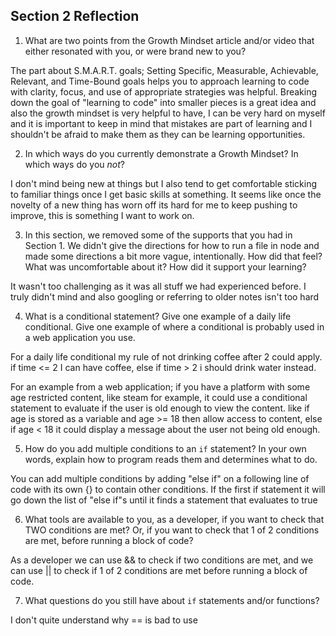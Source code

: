 ## Section 2 Reflection

1. What are two points from the Growth Mindset article and/or video that either resonated with you, or were brand new to you?

The part about S.M.A.R.T. goals; Setting Specific, Measurable, Achievable, Relevant, and Time-Bound goals helps you to approach learning to code with clarity, focus, and use of appropriate strategies was helpful. Breaking down the goal of "learning to code" into smaller pieces is a great idea and also the growth mindset is very helpful to have, I can be very hard on myself and it is important to keep in mind that mistakes are part of learning and I shouldn't be afraid to make them as they can be learning opportunities.

2. In which ways do you currently demonstrate a Growth Mindset? In which ways do you _not_?

I don't mind being new at things but I also tend to get comfortable sticking to familiar things once I get basic skills at something. It seems like once the novelty of a new thing has worn off its hard for me to keep pushing to improve, this is something I want to work on.


3. In this section, we removed some of the supports that you had in Section 1. We didn't give the directions for how to run a file in node and made some directions a bit more vague, intentionally. How did that feel? What was uncomfortable about it? How did it support your learning?

It wasn't too challenging as it was all stuff we had experienced before. I truly didn't mind and also googling or referring to older notes isn't too hard

4. What is a conditional statement? Give one example of a daily life conditional. Give one example of where a conditional is probably used in a web application you use.

For a daily life conditional my rule of not drinking coffee after 2 could apply. if time <= 2  I can have coffee, else if time > 2 i should drink water instead.

For an example from a web application; if you have a platform with some age restricted content, like steam for example, it could use a conditional statement to evaluate if the user is old enough to view the content. like if age is stored as a variable and age >= 18 then allow access to content, else if age < 18 it could display a message about the user not being old enough.

5. How do you add multiple conditions to an `if` statement? In your own words, explain how to program reads them and determines what to do.

You can add multiple conditions by adding "else if" on a following line of code with its own {} to contain other conditions. If the first if statement it will go down the list of "else if"s until it finds a statement that evaluates to true

6. What tools are available to you, as a developer, if you want to check that TWO conditions are met? Or, if you want to check that 1 of 2 conditions are met, before running a block of code?

As a developer we can use && to check if two conditions are met, and we can use || to check if 1 of 2 conditions are met before running a block of code.

7. What questions do you still have about `if` statements and/or functions?

I don't quite understand why == is bad to use
